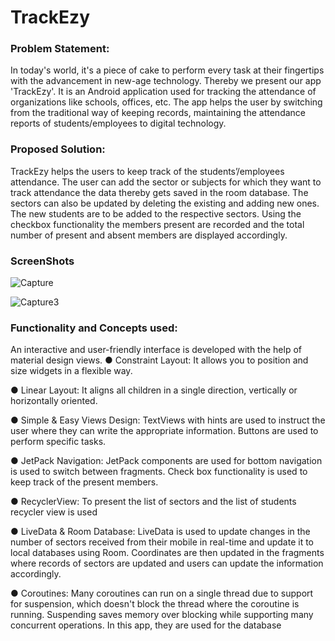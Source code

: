 # TrackEzy
### Problem Statement:

In today's world, it's a piece of cake to perform every task at their fingertips
with the advancement in new-age technology.
Thereby we present our app 'TrackEzy'. It is an Android application used for
tracking the attendance of organizations like schools, offices, etc. The app
helps the user by switching from the traditional way of keeping records,
maintaining the attendance reports of students/employees to digital
technology.

### Proposed Solution:
TrackEzy helps the users to keep track of the students’/employees attendance.
The user can add the sector or subjects for which they want to track
attendance the data thereby gets saved in the room database. The sectors can
also be updated by deleting the existing and adding new ones. The new
students are to be added to the respective sectors. Using the checkbox
functionality the members present are recorded and the total number of
present and absent members are displayed accordingly.

### ScreenShots
![Capture](https://user-images.githubusercontent.com/58137357/148677296-63065ce8-2786-4365-88d7-351a1a6ee842.PNG)

![Capture3](https://user-images.githubusercontent.com/58137357/148677302-c203bef5-a37a-430a-82bb-6fea43c41dbd.PNG)

### Functionality and Concepts used:
An interactive and user-friendly interface is developed with the help of material
design views.
 ● Constraint Layout: It allows you to position and size widgets in a flexible way.

 ● Linear Layout: It aligns all children in a single direction, vertically or
horizontally oriented.

 ● Simple & Easy Views Design: TextViews with hints are used to instruct the
user where they can write the appropriate information. Buttons are used to
perform specific tasks.

 ● JetPack Navigation: JetPack components are used for bottom navigation is
used to switch between fragments. Check box functionality is used to keep track
of the present members.

 ● RecyclerView: To present the list of sectors and the list of students recycler
view is used

 ● LiveData & Room Database: LiveData is used to update changes in the
number of sectors received from their mobile in real-time and update it to local
databases using Room. Coordinates are then updated in the fragments where
records of sectors are updated and users can update the information accordingly.

 ● Coroutines: Many coroutines can run on a single thread due to support for
suspension, which doesn't block the thread where the coroutine is running.
Suspending saves memory over blocking while supporting many concurrent
operations. In this app, they are used for the database

